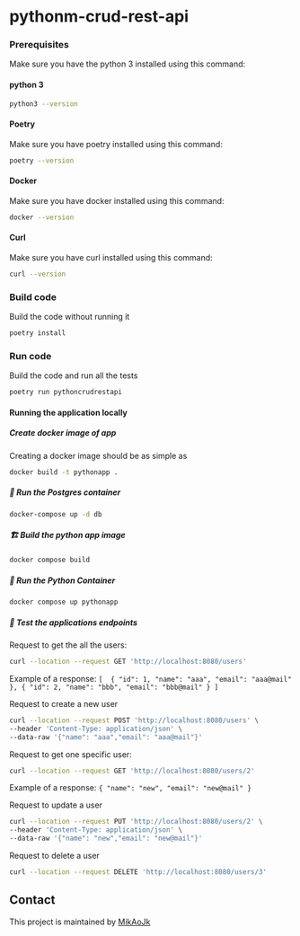 # pythonm-crud-rest-api

### Prerequisites
Make sure you have the python 3 installed using this command:
#### python 3
```bash script
python3 --version
```

#### Poetry
Make sure you have poetry installed using this command:
```bash script
poetry --version
```

#### Docker
Make sure you have docker installed using this command:
```bash script
docker --version
```

#### Curl
Make sure you have curl installed using this command:
```bash script
curl --version
```

### Build code
Build the code without running it
```bash script
poetry install
```

### Run code
Build the code and run all the tests
```bash script
poetry run pythoncrudrestapi
```

#### Running the application locally

#####  Create docker image of app
Creating a docker image should be as simple as
``` bash
docker build -t pythonapp .
```

##### 🐘 Run the Postgres container
```bash script
docker-compose up -d db
```

##### 🏗️ Build the python app image
```bash script
docker compose build
```

##### 👟 Run the Python Container
```bash script
docker compose up pythonapp
```

##### 🧪 Test the applications endpoints

Request to get the all the users:
```bash script
curl --location --request GET 'http://localhost:8080/users'
```
Example of a response:
`[ 
    {
    "id": 1,
    "name": "aaa",
    "email": "aaa@mail"
    },
    {
    "id": 2,
    "name": "bbb",
    "email": "bbb@mail"
    }
]`

Request to create a new user
```bash script
curl --location --request POST 'http://localhost:8080/users' \
--header 'Content-Type: application/json' \
--data-raw '{"name": "aaa","email": "aaa@mail"}'
```

Request to get one specific user:
```bash script
curl --location --request GET 'http://localhost:8080/users/2'
```
Example of a response:
`{
"name": "new",
"email": "new@mail"
}`

Request to update a user
```bash script
curl --location --request PUT 'http://localhost:8080/users/2' \
--header 'Content-Type: application/json' \
--data-raw '{"name": "new","email": "new@mail"}'
```

Request to delete a user
```bash script
curl --location --request DELETE 'http://localhost:8080/users/3'
```

## Contact
This project is maintained by [MikAoJk](CODEOWNERS)